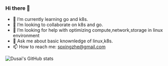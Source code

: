 ### Hi there 👋

- 🌱 I’m currently learning go and k8s.
- 👯 I’m looking to collaborate on k8s and go.
- 🤔 I’m looking for help with optimizing compute,network,storage in linux environment
- 💬 Ask me about basic knownledge of linux,k8s.
- 📫 How to reach me: spxingzhe@gmail.com

![Dusai's GitHub stats](https://github-readme-stats.vercel.app/api?username=ssxingzhe)
